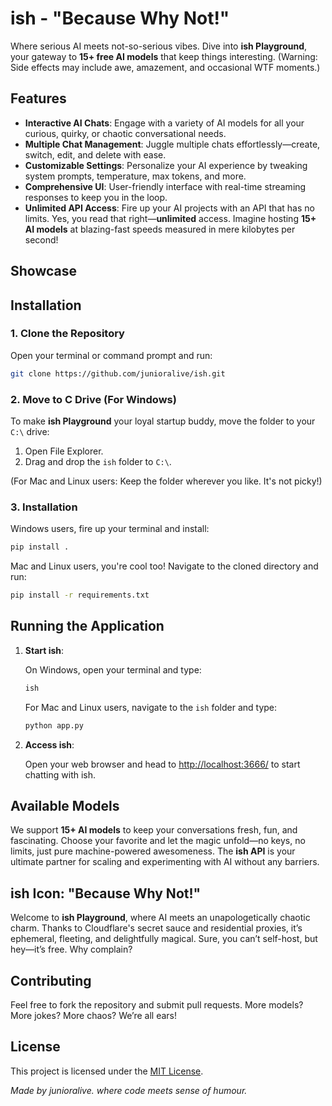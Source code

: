# **ish** - "Because Why Not!"  
Where serious AI meets not-so-serious vibes. Dive into **ish Playground**, your gateway to **15+ free AI models** that keep things interesting. (Warning: Side effects may include awe, amazement, and occasional WTF moments.)

## Features

- **Interactive AI Chats**: Engage with a variety of AI models for all your curious, quirky, or chaotic conversational needs.
- **Multiple Chat Management**: Juggle multiple chats effortlessly—create, switch, edit, and delete with ease.
- **Customizable Settings**: Personalize your AI experience by tweaking system prompts, temperature, max tokens, and more.
- **Comprehensive UI**: User-friendly interface with real-time streaming responses to keep you in the loop.
- **Unlimited API Access**: Fire up your AI projects with an API that has no limits. Yes, you read that right—**unlimited** access. Imagine hosting **15+ AI models** at blazing-fast speeds measured in mere kilobytes per second!

## Showcase

## Installation

### 1. Clone the Repository

Open your terminal or command prompt and run:

```bash
git clone https://github.com/junioralive/ish.git
```

### 2. Move to C Drive (For Windows)

To make **ish Playground** your loyal startup buddy, move the folder to your `C:\` drive:

1. Open File Explorer.
2. Drag and drop the `ish` folder to `C:\`.

(For Mac and Linux users: Keep the folder wherever you like. It's not picky!)

### 3. Installation

Windows users, fire up your terminal and install:

```bash
pip install . 
```

Mac and Linux users, you're cool too! Navigate to the cloned directory and run:

```bash
pip install -r requirements.txt
```

## Running the Application

1. **Start ish**:

   On Windows, open your terminal and type:

   ```bash
   ish
   ```

   For Mac and Linux users, navigate to the `ish` folder and type:

   ```bash
   python app.py
   ```

2. **Access ish**:

   Open your web browser and head to [http://localhost:3666/](http://localhost:3666/) to start chatting with ish.

## Available Models

We support **15+ AI models** to keep your conversations fresh, fun, and fascinating. Choose your favorite and let the magic unfold—no keys, no limits, just pure machine-powered awesomeness. The **ish API** is your ultimate partner for scaling and experimenting with AI without any barriers.

## ish Icon: "Because Why Not!"

Welcome to **ish Playground**, where AI meets an unapologetically chaotic charm. Thanks to Cloudflare's secret sauce and residential proxies, it’s ephemeral, fleeting, and delightfully magical. Sure, you can’t self-host, but hey—it’s free. Why complain?

## Contributing

Feel free to fork the repository and submit pull requests. More models? More jokes? More chaos? We’re all ears!

## License

This project is licensed under the [MIT License](LICENSE).

*Made by junioralive. where code meets sense of humour.*
